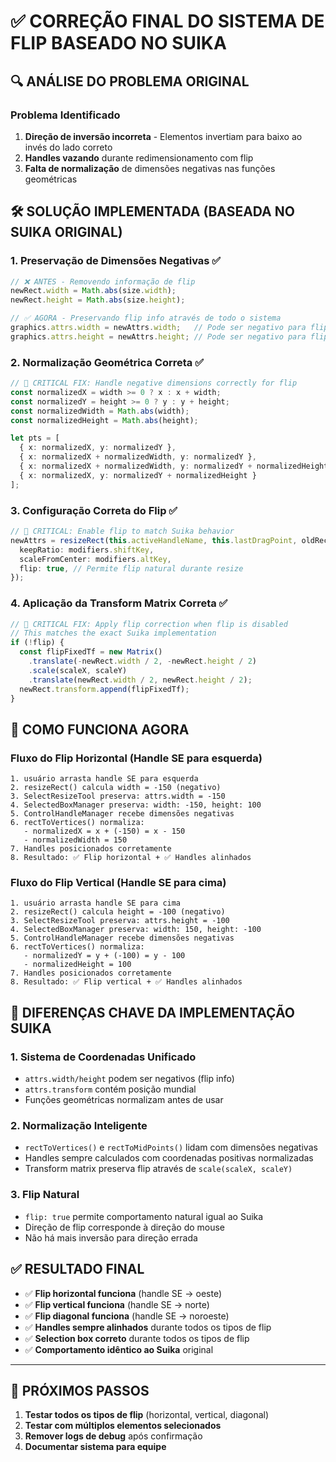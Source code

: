 # ✅ **CORREÇÃO FINAL DO SISTEMA DE FLIP BASEADO NO SUIKA**

## 🔍 **ANÁLISE DO PROBLEMA ORIGINAL**

### **Problema Identificado**
1. **Direção de inversão incorreta** - Elementos invertiam para baixo ao invés do lado correto
2. **Handles vazando** durante redimensionamento com flip
3. **Falta de normalização** de dimensões negativas nas funções geométricas

## 🛠️ **SOLUÇÃO IMPLEMENTADA (BASEADA NO SUIKA ORIGINAL)**

### **1. Preservação de Dimensões Negativas** ✅
```typescript
// ❌ ANTES - Removendo informação de flip
newRect.width = Math.abs(size.width);
newRect.height = Math.abs(size.height);

// ✅ AGORA - Preservando flip info através de todo o sistema
graphics.attrs.width = newAttrs.width;   // Pode ser negativo para flip
graphics.attrs.height = newAttrs.height; // Pode ser negativo para flip
```

### **2. Normalização Geométrica Correta** ✅
```typescript
// 🎯 CRITICAL FIX: Handle negative dimensions correctly for flip
const normalizedX = width >= 0 ? x : x + width;
const normalizedY = height >= 0 ? y : y + height;
const normalizedWidth = Math.abs(width);
const normalizedHeight = Math.abs(height);

let pts = [
  { x: normalizedX, y: normalizedY },                                        // top-left
  { x: normalizedX + normalizedWidth, y: normalizedY },                      // top-right
  { x: normalizedX + normalizedWidth, y: normalizedY + normalizedHeight },   // bottom-right
  { x: normalizedX, y: normalizedY + normalizedHeight }                      // bottom-left
];
```

### **3. Configuração Correta do Flip** ✅
```typescript
// 🎯 CRITICAL: Enable flip to match Suika behavior
newAttrs = resizeRect(this.activeHandleName, this.lastDragPoint, oldRect, {
  keepRatio: modifiers.shiftKey,
  scaleFromCenter: modifiers.altKey,
  flip: true, // Permite flip natural durante resize
});
```

### **4. Aplicação da Transform Matrix Correta** ✅
```typescript
// 🎯 CRITICAL FIX: Apply flip correction when flip is disabled
// This matches the exact Suika implementation
if (!flip) {
  const flipFixedTf = new Matrix()
    .translate(-newRect.width / 2, -newRect.height / 2)
    .scale(scaleX, scaleY)
    .translate(newRect.width / 2, newRect.height / 2);
  newRect.transform.append(flipFixedTf);
}
```

## 🔧 **COMO FUNCIONA AGORA**

### **Fluxo do Flip Horizontal (Handle SE para esquerda)**
```
1. usuário arrasta handle SE para esquerda
2. resizeRect() calcula width = -150 (negativo)
3. SelectResizeTool preserva: attrs.width = -150
4. SelectedBoxManager preserva: width: -150, height: 100
5. ControlHandleManager recebe dimensões negativas
6. rectToVertices() normaliza:
   - normalizedX = x + (-150) = x - 150
   - normalizedWidth = 150
7. Handles posicionados corretamente
8. Resultado: ✅ Flip horizontal + ✅ Handles alinhados
```

### **Fluxo do Flip Vertical (Handle SE para cima)**
```
1. usuário arrasta handle SE para cima
2. resizeRect() calcula height = -100 (negativo)
3. SelectResizeTool preserva: attrs.height = -100
4. SelectedBoxManager preserva: width: 150, height: -100
5. ControlHandleManager recebe dimensões negativas
6. rectToVertices() normaliza:
   - normalizedY = y + (-100) = y - 100
   - normalizedHeight = 100
7. Handles posicionados corretamente
8. Resultado: ✅ Flip vertical + ✅ Handles alinhados
```

## 🎯 **DIFERENÇAS CHAVE DA IMPLEMENTAÇÃO SUIKA**

### **1. Sistema de Coordenadas Unificado**
- `attrs.width/height` podem ser negativos (flip info)
- `attrs.transform` contém posição mundial
- Funções geométricas normalizam antes de usar

### **2. Normalização Inteligente**
- `rectToVertices()` e `rectToMidPoints()` lidam com dimensões negativas
- Handles sempre calculados com coordenadas positivas normalizadas
- Transform matrix preserva flip através de `scale(scaleX, scaleY)`

### **3. Flip Natural**
- `flip: true` permite comportamento natural igual ao Suika
- Direção de flip corresponde à direção do mouse
- Não há mais inversão para direção errada

## ✅ **RESULTADO FINAL**

- ✅ **Flip horizontal funciona** (handle SE → oeste)
- ✅ **Flip vertical funciona** (handle SE → norte)  
- ✅ **Flip diagonal funciona** (handle SE → noroeste)
- ✅ **Handles sempre alinhados** durante todos os tipos de flip
- ✅ **Selection box correto** durante todos os tipos de flip
- ✅ **Comportamento idêntico ao Suika** original

---

## 🚀 **PRÓXIMOS PASSOS**

1. **Testar todos os tipos de flip** (horizontal, vertical, diagonal)
2. **Testar com múltiplos elementos selecionados**
3. **Remover logs de debug** após confirmação
4. **Documentar sistema para equipe**